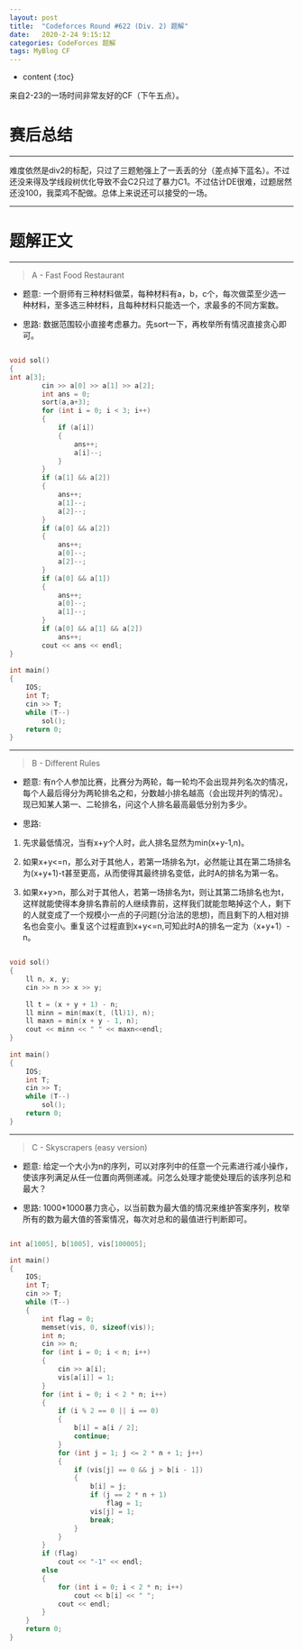 ```yaml
---
layout: post
title:  "Codeforces Round #622 (Div. 2) 题解"
date:   2020-2-24 9:15:12
categories: CodeForces 题解
tags: MyBlog CF 
---
```


* content
{:toc}


来自2-23的一场时间非常友好的CF（下午五点）。




# 赛后总结

---


难度依然是div2的标配，只过了三题勉强上了一丢丢的分（差点掉下蓝名）。不过还没来得及学线段树优化导致不会C2只过了暴力C1。不过估计DE很难，过题居然还没100，我菜鸡不配做。总体上来说还可以接受的一场。

---

# 题解正文

---

> A - Fast Food Restaurant

* 题意:
一个厨师有三种材料做菜，每种材料有a，b，c个，每次做菜至少选一种材料，至多选三种材料，且每种材料只能选一个，求最多的不同方案数。

* 思路:
数据范围较小直接考虑暴力。先sort一下，再枚举所有情况直接贪心即可。

```c++

void sol()
{
int a[3];
        cin >> a[0] >> a[1] >> a[2];
        int ans = 0;
        sort(a,a+3);
        for (int i = 0; i < 3; i++)
        {
            if (a[i])
            {
                ans++;
                a[i]--;
            }
        }
        if (a[1] && a[2])
        {
            ans++;
            a[1]--;
            a[2]--;
        }
        if (a[0] && a[2])
        {
            ans++;
            a[0]--;
            a[2]--;
        }
        if (a[0] && a[1])
        {
            ans++;
            a[0]--;
            a[1]--;
        }
        if (a[0] && a[1] && a[2])
            ans++;
        cout << ans << endl;
}
 
int main()
{
    IOS;
    int T;
    cin >> T;
    while (T--)
        sol();
    return 0;
}

```

---

> B - Different Rules

* 题意:
有n个人参加比赛，比赛分为两轮，每一轮均不会出现并列名次的情况，每个人最后得分为两轮排名之和，分数越小排名越高（会出现并列的情况）。现已知某人第一、二轮排名，问这个人排名最高最低分别为多少。

* 思路:
1. 先求最低情况，当有x+y个人时，此人排名显然为min(x+y-1,n)。

2. 如果x+y<=n，那么对于其他人，若第一场排名为t，必然能让其在第二场排名为(x+y+1)-t甚至更高，从而使得其最终排名变低，此时A的排名为第一名。

3. 如果x+y>n，那么对于其他人，若第一场排名为t，则让其第二场排名也为t，这样就能使得本身排名靠前的人继续靠前，这样我们就能忽略掉这个人，剩下的人就变成了一个规模小一点的子问题(分治法的思想)，而且剩下的人相对排名也会变小。重复这个过程直到x+y<=n,可知此时A的排名一定为（x+y+1）-n。

```c++

void sol()
{
    ll n, x, y;
    cin >> n >> x >> y;
 
    ll t = (x + y + 1) - n;
    ll minn = min(max(t, (ll)1), n);
    ll maxn = min(x + y - 1, n);
    cout << minn << " " << maxn<<endl;
}
 
int main()
{
    IOS;
    int T;
    cin >> T;
    while (T--)
        sol();
    return 0;
}

```

---

> C - Skyscrapers (easy version)

* 题意:
给定一个大小为n的序列，可以对序列中的任意一个元素进行减小操作，使该序列满足从任一位置向两侧递减。问怎么处理才能使处理后的该序列总和最大？


* 思路:
1000*1000暴力贪心，以当前数为最大值的情况来维护答案序列，枚举所有的数为最大值的答案情况，每次对总和的最值进行判断即可。

```c++

int a[1005], b[1005], vis[100005];

int main()
{
    IOS;
    int T;
    cin >> T;
    while (T--)
    {
        int flag = 0;
        memset(vis, 0, sizeof(vis));
        int n;
        cin >> n;
        for (int i = 0; i < n; i++)
        {
            cin >> a[i];
            vis[a[i]] = 1;
        }
        for (int i = 0; i < 2 * n; i++)
        {
            if (i % 2 == 0 || i == 0)
            {
                b[i] = a[i / 2];
                continue;
            }
            for (int j = 1; j <= 2 * n + 1; j++)
            {
                if (vis[j] == 0 && j > b[i - 1])
                {
                    b[i] = j;
                    if (j == 2 * n + 1)
                        flag = 1;
                    vis[j] = 1;
                    break;
                }
            }
        }
        if (flag)
            cout << "-1" << endl;
        else
        {
            for (int i = 0; i < 2 * n; i++)
                cout << b[i] << " ";
            cout << endl;
        }
    }
    return 0;
}

```
